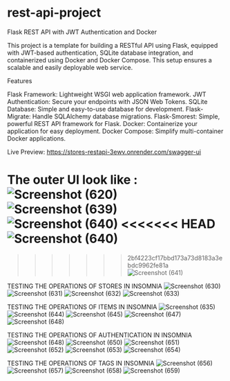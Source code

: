 # rest-api-project

Flask REST API with JWT Authentication and Docker

This project is a template for building a RESTful API using Flask, equipped with JWT-based authentication, 
SQLite database integration, and containerized using Docker and Docker Compose.
This setup ensures a scalable and easily deployable web service.

Features

Flask Framework: Lightweight WSGI web application framework.
JWT Authentication: Secure your endpoints with JSON Web Tokens.
SQLite Database: Simple and easy-to-use database for development.
Flask-Migrate: Handle SQLAlchemy database migrations.
Flask-Smorest: Simple, powerful REST API framework for Flask.
Docker: Containerize your application for easy deployment.
Docker Compose: Simplify multi-container Docker applications.

Live Preview: https://stores-restapi-3ewv.onrender.com/swagger-ui

The outer UI look like :
![Screenshot (620)](https://github.com/Binod231/rest-api-project/assets/110877218/1d9b2b74-bb75-482c-a0ae-8102870c3b83)
![Screenshot (639)](https://github.com/Binod231/rest-api-project/assets/110877218/014586ab-68ce-4123-af84-f8eb9db8b9d3)
![Screenshot (640)](https://github.com/Binod231/rest-api-project/assets/110877218/5f311026-25fd-47eb-ab64-ecc4ecb840a5)
<<<<<<< HEAD
![Screenshot (640)](https://github.com/Binod231/rest-api-project/assets/110877218/5f311026-25fd-47eb-ab64-ecc4ecb840a5)
=======
>>>>>>> 2bf4223cf17bbd173a73d8183a3ebdc9962fe81a
![Screenshot (641)](https://github.com/Binod231/rest-api-project/assets/110877218/faa4258e-c303-4c8c-8b6a-be0f65370bc3)

TESTING THE OPERATIONS OF STORES IN INSOMNIA
![Screenshot (630)](https://github.com/Binod231/rest-api-project/assets/110877218/7f52b23c-2e29-4584-abe8-c5995a0e947f)
![Screenshot (631)](https://github.com/Binod231/rest-api-project/assets/110877218/078d355c-6f6a-4663-b7a1-dcc1e7621a6f)
![Screenshot (632)](https://github.com/Binod231/rest-api-project/assets/110877218/bc3bc808-7c9f-4432-bdcc-f9b9d287d3fd)
![Screenshot (633)](https://github.com/Binod231/rest-api-project/assets/110877218/a91685fc-229a-4e38-9cde-b3a64f305a69)

TESTING THE OPERATIONS OF ITEMS IN INSOMNIA
![Screenshot (635)](https://github.com/Binod231/rest-api-project/assets/110877218/bcf8b705-fc29-4770-8b78-9cf81b03b1be)
![Screenshot (644)](https://github.com/Binod231/rest-api-project/assets/110877218/bec27ee9-4cf3-4ada-b492-d4cd87ecee60)
![Screenshot (645)](https://github.com/Binod231/rest-api-project/assets/110877218/5292c007-cc19-40d0-9ac7-33fb85aff397)
![Screenshot (647)](https://github.com/Binod231/rest-api-project/assets/110877218/d1116273-41d9-453a-a0f9-cb542a3c5798)
![Screenshot (648)](https://github.com/Binod231/rest-api-project/assets/110877218/5a6037ce-9390-4452-8fd9-cc70a19fb462)

TESTING THE OPERATIONS OF AUTHENTICATION IN INSOMNIA
![Screenshot (648)](https://github.com/Binod231/rest-api-project/assets/110877218/588c8b4a-5bef-48ed-b176-c226418fe742)
![Screenshot (650)](https://github.com/Binod231/rest-api-project/assets/110877218/200b70f0-2a2a-42cd-bc2c-f9d56b9e703d)
![Screenshot (651)](https://github.com/Binod231/rest-api-project/assets/110877218/edea2a1e-0c45-4982-a507-9f3b32c7dfdd)
![Screenshot (652)](https://github.com/Binod231/rest-api-project/assets/110877218/383fce4e-352b-4a2a-a614-83135606a37f)
![Screenshot (653)](https://github.com/Binod231/rest-api-project/assets/110877218/da7ba8bc-13c7-4ae2-8178-1ef1f86e7e42)
![Screenshot (654)](https://github.com/Binod231/rest-api-project/assets/110877218/97381111-980a-45ba-983e-db7d05bc91b8)

TESTING THE OPERATIONS OF TAGS IN INSOMNIA
![Screenshot (656)](https://github.com/Binod231/rest-api-project/assets/110877218/6f5d035f-56f9-47e2-8de9-1ebaf6182093)
![Screenshot (657)](https://github.com/Binod231/rest-api-project/assets/110877218/839ae6b5-7371-4a36-b337-d90d44bd6132)
![Screenshot (658)](https://github.com/Binod231/rest-api-project/assets/110877218/639e4b9e-b4c8-4bdd-aa06-f224de56b7b5)
![Screenshot (659)](https://github.com/Binod231/rest-api-project/assets/110877218/0a5fe11c-e3d8-4546-9bb3-d9c90d72e9e1) 
